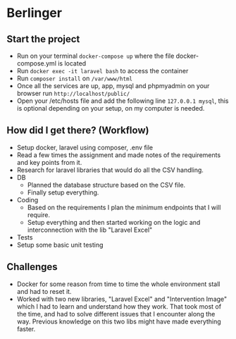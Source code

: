 # Berlinger
 
## Start the project
- Run on your terminal `docker-compose up` where the file docker-compose.yml is located
- Run `docker exec -it laravel bash` to access the container
- Run `composer install` on `/var/www/html`
- Once all the services are up, app, mysql and phpmyadmin on your browser run `http://localhost/public/`
- Open your /etc/hosts file and add the following line `127.0.0.1 mysql`, this is optional depending on your setup, on my computer is needed.

## How did I get there? (Workflow)
- Setup docker, laravel using composer, .env file
- Read a few times the assignment and made notes of the requirements and key points from it.
- Research for laravel libraries that would do all the CSV handling.
- DB
  - Planned the database structure based on the CSV file.
  - Finally setup everything.
- Coding
  - Based on the requirements I plan the minimum endpoints that I will require.
  - Setup everything and then started working on the logic and interconnection with the lib "Laravel Excel"
- Tests
 - Setup some basic unit testing

## Challenges
- Docker for some reason from time to time the whole environment stall and had to reset it.
- Worked with two new libraries, "Laravel Excel" and "Intervention Image" which I had to learn and understand how they work. That took most of the time, and had to solve different issues that I encounter along the way. Previous knowledge on this two libs might have made everything faster.
